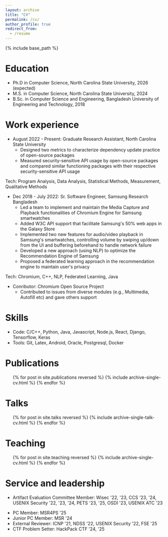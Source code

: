 ```yaml
---
layout: archive
title: "CV"
permalink: /cv/
author_profile: true
redirect_from:
  - /resume
---
```


{% include base_path %}

Education
======
* Ph.D in Computer Science, North Carolina State University, 2026 (expected)
* M.S. in Computer Science, North Carolina State University, 2024
* B.Sc. in Computer Science and Engineering, Bangladesh University of Engineering and Technology, 2018

Work experience
======
* August 2022 - Present: Graduate Research Assistant, North Carolina State University
  * Designed two metrics to characterize dependency update practice of open-source packages
  * Measured security-sensitive API usage by open-source packages and compared similar functioning packages with their respective security-sensitive API usage

Tech: Program Analysis, Data Analysis, Statistical Methods, Measurement, Qualitative Methods

* Dec 2018 - July 2022: Sr. Software Engineer, Samsung Research Bangladesh
  - Led a team to implement and maintain the Media Capture and Playback functionalities of Chromium Engine for Samsung smartwatches
  - Added W3C API support that facilitate Samsung's 50% web apps in the Galaxy Store
  - Implemented two new features for audio/video playback in Samsung's smartwatches, controlling volume by swiping up/down from the UI and buffering beforehand to handle network failure
  - Developed a new approach (using NLP) to optimize the Recommendation Engine of Samsung
  - Proposed a federated learning approach in the recommendation engine to maintain user's privacy

Tech: Chromium, C++, NLP, Federated Learning, Java

* Conributor: Chromium Open Source Project
  * Contributed to issues from diverse modules (e.g., Multimedia, Autofill etc) and gave others support
  
Skills
======
* Code: C/C++, Python, Java, Javascript, Node.js, React, Django, Tensorflow, Keras
* Tools: Git, Latex, Android, Oracle, Postgresql, Docker

Publications
======
  <ul>{% for post in site.publications reversed %}
    {% include archive-single-cv.html %}
  {% endfor %}</ul>
  
Talks
======
  <ul>{% for post in site.talks reversed %}
    {% include archive-single-talk-cv.html  %}
  {% endfor %}</ul>
  
Teaching
======
  <ul>{% for post in site.teaching reversed %}
    {% include archive-single-cv.html %}
  {% endfor %}</ul>
  
Service and leadership
======
* Artifact Evaluation Committee Member: Wisec '22, '23, CCS '23, '24, USENIX Security '22, '23, '24, PETS '23, '25, OSDI '23, USENIX ATC '23
<!-- - Conference Reviewer -->
* PC Member: MSR4PS '25
* Junior PC Member: MSR '24
* External Reviewer: ICNP '21, NDSS '22, USENIX Security '22, FSE '25
* CTF Problem Setter: HackPack CTF '24, '25
